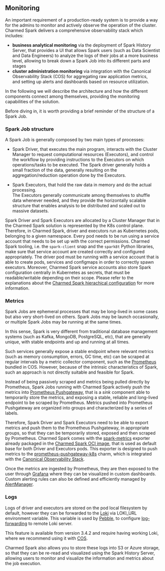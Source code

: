 ## Monitoring 

An important requirement of a production-ready system is to provide a way for the admins to 
monitor and actively observe the operation of the cluster. 
Charmed Spark delivers a comprehensive observability stack which includes:

* **business analytical monitoring** via the deployment of Spark History Server, 
  that provides a UI that allows Spark users (such as Data Scientist and Data Engineers) 
  to analyze the logs of their jobs at a more business level, allowing to break down a Spark Job into 
  its different parts and stages 
* **cluster administration monitoring** via integration with the Canonical 
  Observability Stack (COS) for aggregating raw application metrics,  
  and setting up alerts and dashboards based on resource utilization.

In the following we will describe the architecture and how the different components 
connect among themselves, providing the monitoring capabilities of the solution.

Before diving in, it is worth providing a brief reminder of the structure of 
a Spark Job. 

### Spark Job structure

A Spark Job is generally composed by two main types of processes:

* Spark Driver, that executes the main program, interacts with the Cluster Manager 
  to request computational resources (Executors), and control the workflow by providing
  instructions to the Executors on which operations/tasks to be executed. The Spark 
  driver generally holds a small fraction of the data, generally resulting on the
  aggregation/reduction operation done by the Executors. 

* Spark Executors, that hold the raw data in memory and do the actual processing.  
  The Executors generally communicate among themselves to shuffle data whenever 
  needed, and they provide the horizontally scalable structure that enables 
  analysis to be distributed and scaled out to massive datasets. 

Spark Driver and Spark Executors are allocated by a Cluster Manager that in the
Charmed Spark solution is represented by the K8s control plane. Therefore, 
in Charmed Spark, driver and executors run as Kubernetes pods, 
belonging to a given namespace.
Every pod needs to be run using a service account that needs to be set up with the 
correct permissions. Charmed Spark tooling, i.e. the `spark-client` snap
and the `spark8t` Python libraries, make sure that service account are 
created correctly and configured appropriately. The driver pod must be running
with a service account that is able to create pods, services and configmaps in 
order to correctly spawn executors. Moreover, Charmed Spark service accounts
also store Spark configuration centrally in Kubernetes as secrets, that must 
be readable/writable depending on their scope. Please refer to the explanations 
about the [Charmed Spark hierachical configuration](/todo) for more information. 

### Metrics

Spark Jobs are ephemeral processes that may be long-lived in some cases but also very 
short-lived on others. Spark Jobs may be launch occasionally, or multiple Spark Jobs
may be running at the same times. 

In this sense, Spark is very different from traditional database management systems
(such as Kafka, MongoDB, PostgreSQL, etc), that are generally unique, with stable endpoints and 
up and running at all times. 

Such services generally expose a stable endpoint where relevant metrics (such as
memory consumption, errors, GC time, etc) can be scraped at regular intervals
by a metric collector component, such as the [Prometheus](https://prometheus.io/)
bundled in COS. However, because of the intrinsic characteristics of Spark, such 
an approach is not directly suitable and feasible for Spark. 

Instead of being passively scraped and metrics being pulled directly by Prometheus, 
Spark Jobs running with Charmed Spark actively push the metrics into 
[Prometheus Pushgateway](https://github.com/prometheus/pushgateway), that is a *sink* component able to temporarily 
store the metrics, and exposing a stable, reliable and long-lived endpoint to be 
scraped by Prometheus. Metrics pushed into Prometheus Pushgateway are organized 
into groups and characterized by a series of labels.

Therefore, Spark Driver and Spark Executors need to be able to export metrics 
and push them to the Prometheus Pushgateway, in appropriate 
groups, so that they can be temporarily stored, exposed and then 
scraped by Prometheus.
Charmed Spark comes with the [spark-metrics](https://github.com/banzaicloud/spark-metrics) 
exporter already packaged in the [Charmed Spark OCI image](https://github.com/canonical/charmed-spark-rock), 
that is used as default base for both Driver and Executors pods.
This exporter is designed to push metrics to the [prometheus-pushgateway-k8s](https://charmhub.io/prometheus-pushgateway)
charm, which is integrated with the [Canonical Observability Stack](https://charmhub.io/topics/canonical-observability-stack).

Once the metrics are ingested by Prometheus, they are then exposed to the user 
through [Grafana](https://grafana.com/) where they can be visualized in custom dashboards. 
Custom alerting rules can also be defined and efficiently managed by [AlertManager](https://prometheus.io/docs/alerting/latest/alertmanager/).

### Logs 

Logs of driver and executors are stored on the pod local filesystem by default, 
however they can be forwarded to the [Loki](https://grafana.com/oss/loki/) via LOKI_URL environment
variable. This variable is used by [Pebble](https://canonical-pebble.readthedocs-hosted.com/en/latest/),
to configure [log-forwarding](https://canonical-pebble.readthedocs-hosted.com/en/latest/reference/log-forwarding/)
to remote Loki server.

This feature is available from version 3.4.2 and require having working Loki,
where we recommend using it with [COS](https://charmhub.io/topics/canonical-observability-stack).

Charmed Spark also allows you to store these logs into S3 or Azure storage, so that they can
be re-read and visualized using the Spark History Server, allowing users to monitor 
and visualize the information and metrics about the job execution.
